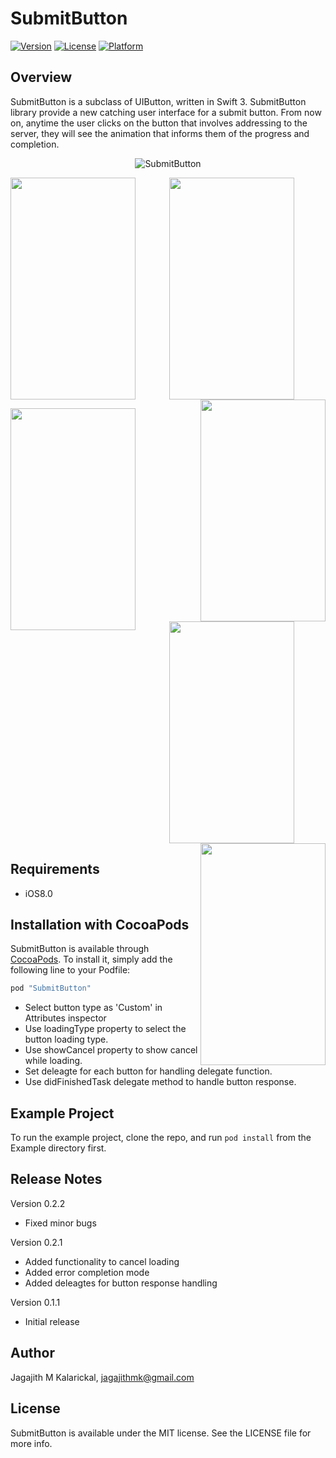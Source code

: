 # SubmitButton

[![Version](https://img.shields.io/cocoapods/v/SubmitButton.svg?style=flat)](http://cocoapods.org/pods/SubmitButton)
[![License](https://img.shields.io/cocoapods/l/SubmitButton.svg?style=flat)](http://cocoapods.org/pods/SubmitButton)
[![Platform](https://img.shields.io/cocoapods/p/SubmitButton.svg?style=flat)](http://cocoapods.org/pods/SubmitButton)

## Overview

SubmitButton is a subclass of UIButton, written in Swift 3. SubmitButton library provide a new catching user interface for a submit button. From now on, anytime the user clicks on the button that involves addressing to the server, they will see the animation that informs them of the progress and completion.

<p align="center">
<img src="http://i.imgur.com/IwiJgfZ.gif" alt="SubmitButton" />
</p>

<p align="center"><img src="http://i.imgur.com/m8zkLWE.png" width="200" height="355" align="left"/><img src="http://i.imgur.com/X1ou1Xm.png" width="200" height="355" align="center"/><img src="http://i.imgur.com/faZcJV9.png" width="200" height="355" align="right"/></p>
<p align="center"><img src="http://i.imgur.com/ndFeaBa.png " width="200" height="355" align="left"/><img src="http://i.imgur.com/CyaPeiY.png" width="200" height="355" align="center"/><img src="http://i.imgur.com/RIMpcsW.png" width="200" height="355" align="right"/></p>

## Requirements
* iOS8.0

## Installation with CocoaPods

SubmitButton is available through [CocoaPods](http://cocoapods.org). To install
it, simply add the following line to your Podfile:

```ruby
pod "SubmitButton"
```

* Select button type as 'Custom' in Attributes inspector 
* Use loadingType property to select the button loading type.
* Use showCancel property to show cancel while loading.
* Set deleagte for each button for handling delegate function.
* Use didFinishedTask delegate method to handle button response.


## Example Project

To run the example project, clone the repo, and run `pod install` from the Example directory first.

## Release Notes

Version 0.2.2
* Fixed minor bugs

Version 0.2.1
* Added functionality to cancel loading
* Added error completion mode
* Added deleagtes for button response handling

Version 0.1.1
* Initial release

## Author

Jagajith M Kalarickal, jagajithmk@gmail.com

## License

SubmitButton is available under the MIT license. See the LICENSE file for more info.
